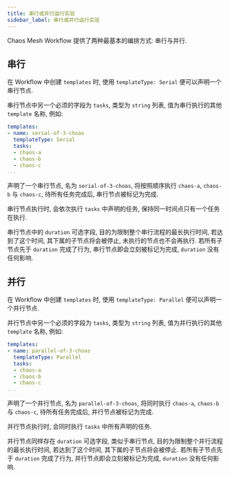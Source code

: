 ```yaml
---
title: 串行或并行运行实验
sidebar_label: 串行或并行运行实验
---
```


Chaos Mesh Workflow 提供了两种最基本的编排方式: 串行与并行.

## 串行

在 Workflow 中创建 `templates` 时, 使用 `templateType: Serial` 便可以声明一个串行节点. 

串行节点中另一个必须的字段为 `tasks`, 类型为 `string` 列表, 值为串行执行的其他 `template` 名称, 例如:

```yaml
templates:
- name: serial-of-3-choas
  templateType: Serial
  tasks:
  - chaos-a
  - chaos-b
  - chaos-c
...
```

声明了一个串行节点, 名为 `serial-of-3-choas`, 将按照顺序执行 `chaos-a`, `chaos-b` 与 `chaos-c`, 待所有任务完成后, 串行节点被标记为完成.

串行节点执行时, 会依次执行 `tasks` 中声明的任务, 保持同一时间点只有一个任务在执行.

串行节点中的 `duration` 可选字段, 目的为限制整个串行流程的最长执行时间, 若达到了这个时间, 其下属的子节点将会被停止, 未执行的节点也不会再执行. 若所有子节点先于 `duration` 完成了行为, 串行节点即会立刻被标记为完成, `duration` 没有任何影响.

## 并行

在 Workflow 中创建 `templates` 时, 使用 `templateType: Parallel` 便可以声明一个并行节点. 

并行节点中另一个必须的字段为 `tasks`, 类型为 `string` 列表, 值为并行执行的其他 `template` 名称, 例如:

```yaml
templates:
- name: parallel-of-3-choas
  templateType: Parallel
  tasks:
  - chaos-a
  - chaos-b
  - chaos-c
...
```

声明了一个并行节点, 名为 `parallel-of-3-choas`, 将同时执行 `chaos-a`, `chaos-b` 与 `chaos-c`, 待所有任务完成后, 并行节点被标记为完成.

并行节点执行时, 会同时执行 `tasks` 中所有声明的任务.

并行节点同样存在 `duration` 可选字段, 类似于串行节点, 目的为限制整个并行流程的最长执行时间, 若达到了这个时间, 其下属的子节点将会被停止. 若所有子节点先于 `duration` 完成了行为, 并行节点即会立刻被标记为完成, `duration` 没有任何影响.
